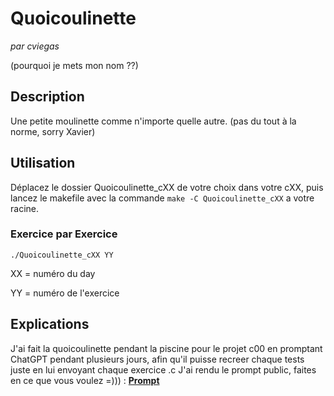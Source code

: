 # Quoicoulinette
*par cviegas*

(pourquoi je mets mon nom ??)

## Description
Une petite moulinette comme n'importe quelle autre. (pas du tout à la norme, sorry Xavier)

## Utilisation
Déplacez le dossier Quoicoulinette_cXX de votre choix dans votre cXX, puis lancez le makefile avec la commande
```make -C Quoicoulinette_cXX```
a votre racine.
### Exercice par Exercice
```./Quoicoulinette_cXX YY```

XX = numéro du day

YY = numéro de l'exercice

## Explications
J'ai fait la quoicoulinette pendant la piscine pour le projet c00 en promptant ChatGPT pendant plusieurs jours, 
afin qu'il puisse recreer chaque tests juste en lui envoyant chaque exercice .c
J'ai rendu le prompt public, faites en ce que vous voulez =))) : **[Prompt](https://chat.openai.com/share/b4448b69-6c5f-498e-9c34-9e2618cacf33)**



